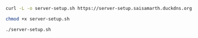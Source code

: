 ```bash
curl -L -o server-setup.sh https://server-setup.saisamarth.duckdns.org
```

```bash
chmod +x server-setup.sh
```

```bash
./server-setup.sh
```